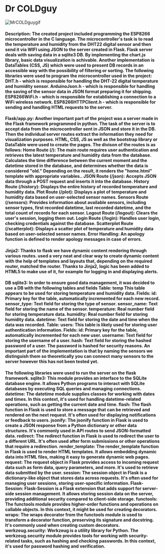 # Dr COLDguy


![MrCOLDguygif](https://github.com/user-attachments/assets/bd4db941-49f9-487b-bf76-91dc57ed4dac)


#### Description: The created project included programming the ESP8266 microcontroller in the C language. The microcontroller's task is to read the temperature and humidity from the DHT22 digital sensor and then send it via WIFI using JSON to the server created in Flask. Flask server deals with saving data in a sqlite3 DB. By implementing the chart.js library, basic data visualization is achivable. Another implementation is DataTables (CSS, JS) which were used to present DB records in an accessible way with the possibility of filtering or sorting. The following libraries were used to program the microcontroller used in the project: DHT.h - which is responsible for handling the DHT-22 digital temperature and humidity sensor. ArduinoJson.h - which is responsible for handling the saving of the sensor data in JSON format preparing it for shipping. ESP8266WiFi.h - which is responsible for establishing a connection to a WiFi wireless network. ESP8266HTTPClient.h - which is responsible for sending and handling HTML requests to the server.
#### Flask/app.py:  Another important part of the project was a server made in the Flask framework programmed in python. The task of the server is to accept data from the microcontroller sent in JSON and store it in the DB. Then the individual server routes extract the information they need for visualization purposes. HTML, CSS, JS as well as the bootstrap library or DataTable were used to create the pages. The divison of the routes is as follows: Home Route (/): The main route requires user authentication and retrieves the latest temperature and humidity data from the database. Calculates the time difference between the current moment and the datetime stored in the database, and determines whether the data is considered "old." Depending on the result, it renders the "home.html" template with appropriate variables.. JSON Route (/json): Accepts JSON data through a POST request and inserts it into the database. History Route (/history): Displays the entire history of recorded temperature and humidity data. Plot Route (/plot): Displays a plot of temperature and humidity data based on user-selected sensor names. Sensors Route (/sensors): Provides information about available sensors, including sensor types, first recorded datetime, last recorded datetime, and the total count of records for each sensor. Logout Route (/logout): Clears the user's session, logging them out. Login Route (/login): Handles user login, checking credentials against the database. Scatterplot Route (/scatterplot): Displays a scatter plot of temperature and humidity data based on user-selected sensor names. Error Handling: An apology function is defined to render apology messages in case of errors.
#### Jinja2: Thanks to flask we have dynamic content rendering through various routes. used a very neat and clear way to create dynamic content with the help of templates and layouts that, depending on the required router, matched the router. Thanks to Jinja2, logic has been added to HTML5 to make use of it, for example for logging in and displaying alerts. 
#### DB sqlite3: In order to ensure good data management, it was decided to use a DB with the following tables and fields Table: temp This table appears to be used for storing temperature and humidity data. Fields: id: Primary key for the table, automatically incremented for each new record. sensor_type: Text field for storing the type of sensor. sensor_name: Text field for storing the name of the sensor. temperature: Real number field for storing temperature data. humidity: Real number field for storing humidity data. datetime: Text field for storing the date and time when the data was recorded. Table: users: This table is likely used for storing user authentication information. Fields: id: Primary key for the table, automatically incremented for each new user. username: Text field for storing the username of a user. hash: Text field for storing the hashed password of a user. The password is hashed for security reasons. An important part of the implementation is that by naming the sensors we distinguish them so theoretically you can connect many sensors to the server however this has not been tested yet. 
#### The following libraries were used to run the server on the flask framework. sqlite3: This module provides an interface to the SQLite database engine. It allows Python programs to interact with SQLite databases by executing SQL queries and managing connections. datetime: The datetime module supplies classes for working with dates and times. In this context, it's used for handling datetime-related operations, such as getting the current date and time. flash: The flash function in Flask is used to store a message that can be retrieved and rendered on the next request. It's often used for displaying notifications or feedback to users. jsonify: The jsonify function in Flask is used to create a JSON response from a Python dictionary or other data structures. It's commonly used in API routes to send JSON-formatted data. redirect: The redirect function in Flask is used to redirect the user to a different URL. It's often used after form submissions or other operations that require a redirection. render_template: The render_template function in Flask is used to render HTML templates. It allows embedding dynamic data into HTML files, making it easy to generate dynamic web pages. request: The request object in Flask provides access to incoming request data such as form data, query parameters, and more. It's used to retrieve data submitted by the user. session: The session object in Flask is a dictionary-like object that stores data across requests. It's often used for managing user sessions, storing user-specific information. Flask-Session: Flask-Session is a Flask extension that adds support for server-side session management. It allows storing session data on the server, providing additional security compared to client-side storage. functools: The functools module provides higher-order functions and operations on callable objects. In this context, it might be used for creating decorators. wraps: The wraps decorator from the functools module is used to transform a decorator function, preserving its signature and docstring. It's commonly used when creating custom decorators. werkzeug.security: Werkzeug is a utility library for Python. The werkzeug.security module provides tools for working with security-related tasks, such as hashing and checking passwords. In this context, it's used for password hashing and verification.         

